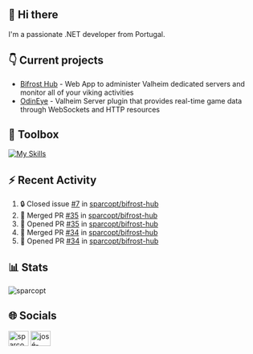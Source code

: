 ## 👋 Hi there

I'm a passionate .NET developer from Portugal.

## 👇 Current projects

- [Bifrost Hub](https://github.com/sparcopt/bifrost-hub) - Web App to administer Valheim dedicated servers and monitor all of your viking activities
- [OdinEye](https://github.com/sparcopt/odin-eye) - Valheim Server plugin that provides real-time game data through WebSockets and HTTP resources

## 🧰 Toolbox
[![My Skills](https://skillicons.dev/icons?i=cs,dotnet,bash,linux,git,docker,kubernetes,cassandra,mongodb,grafana,jenkins,kafka,raspberrypi,unity,vim)](https://skillicons.dev)

## :zap: Recent Activity
<!--START_SECTION:activity-->
1. 🔒 Closed issue [#7](https://github.com/sparcopt/bifrost-hub/issues/7) in [sparcopt/bifrost-hub](https://github.com/sparcopt/bifrost-hub)
2. 🎉 Merged PR [#35](https://github.com/sparcopt/bifrost-hub/pull/35) in [sparcopt/bifrost-hub](https://github.com/sparcopt/bifrost-hub)
3. 💪 Opened PR [#35](https://github.com/sparcopt/bifrost-hub/pull/35) in [sparcopt/bifrost-hub](https://github.com/sparcopt/bifrost-hub)
4. 🎉 Merged PR [#34](https://github.com/sparcopt/bifrost-hub/pull/34) in [sparcopt/bifrost-hub](https://github.com/sparcopt/bifrost-hub)
5. 💪 Opened PR [#34](https://github.com/sparcopt/bifrost-hub/pull/34) in [sparcopt/bifrost-hub](https://github.com/sparcopt/bifrost-hub)
<!--END_SECTION:activity-->

## 📊 Stats
<p><img align="center" src="https://github-readme-stats.vercel.app/api/top-langs?username=sparcopt&show_icons=true&locale=en&layout=compact" alt="sparcopt" /></p>

## 🌐 Socials
<p align="left">
<a href="https://twitter.com/sparcopt" target="blank"><img align="center" src="https://raw.githubusercontent.com/rahuldkjain/github-profile-readme-generator/master/src/images/icons/Social/twitter.svg" alt="sparcopt" height="30" width="40" /></a>
<a href="https://linkedin.com/in/josé-almeida-81a22795" target="blank"><img align="center" src="https://raw.githubusercontent.com/rahuldkjain/github-profile-readme-generator/master/src/images/icons/Social/linked-in-alt.svg" alt="josé-almeida-81a22795" height="30" width="40" /></a>
</p>
